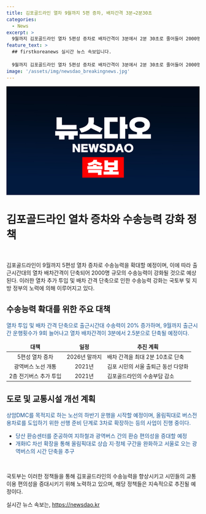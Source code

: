 ```yaml
---
title: 김포골드라인 열차 9월까지 5편 증차, 배차간격 3분→2분30초
categories:
  - News
excerpt: >
  9월까지 김포골드라인 열차 5편성 증차로 배차간격이 3분에서 2분 30초로 줄어들어 2000명 규모의 수송능력이 확대된다. 추가 투입과 단축으로 출근시간대 수송력이 20% 늘어나며, 2026년 말까지 최대 2분 10초로 단축할 계획이다. 광역버스 노선 개통과 2층 전기버스 투입으로 수송부담을 낮추고, 지난 3월 광역버스 노선을 개통한 데 이어 2개 광역버스 노선 추가 개통한다. 당산 환승센터 준공과 올림픽대로 버스전용차로 추가 추진, 광역버스에서 당산역으로 진입 시간이 단축될 예정이며, 올림픽대로 상습 지정체 구간의 차선 확장 공사를 준비 중이다.
feature_text: >
  ## firstkoreanews 실시간 뉴스 속보입니다.

  9월까지 김포골드라인 열차 5편성 증차로 배차간격이 3분에서 2분 30초로 줄어들어 2000명 규모의 수송능력이 확대된다. 추가 투입과 단축으로 출근시간대 수송력이 20% 늘어나며, 2026년 말까지 최대 2분 10초로 단축할 계획이다. 광역버스 노선 개통과 2층 전기버스 투입으로 수송부담을 낮추고, 지난 3월 광역버스 노선을 개통한 데 이어 2개 광역버스 노선 추가 개통한다. 당산 환승센터 준공과 올림픽대로 버스전용차로 추가 추진, 광역버스에서 당산역으로 진입 시간이 단축될 예정이며, 올림픽대로 상습 지정체 구간의 차선 확장 공사를 준비 중이다.
image: '/assets/img/newsdao_breakingnews.jpg'
---
```


<p><img src="/assets/img/newsdao_breakingnews.jpg" alt="firstkoreanews 속보" /></p>

<h1>김포골드라인 열차 증차와 수송능력 강화 정책</h1>

<p data-ke-size="size16">&nbsp;</p>

<p>김포골드라인이 9월까지 5편성 열차 증차로 수송능력을 확대할 예정이며, 이에 따라 출근시간대의 열차 배차간격이 단축되어 2000명 규모의 수송능력이 강화될 것으로 예상된다. 이러한 열차 추가 투입 및 배차 간격 단축으로 인한 수송능력 강화는 국토부 및 지방 정부의 노력에 의해 이루어지고 있다.</p>

<h2>수송능력 확대를 위한 주요 대책</h2>

<p><span style="color: #1a5490;">열차 투입 및 배차 간격 단축으로 출근시간대 수송력이 20% 증가하며, 9월까지 출근시간 운행횟수가 9회 늘어나고 열차 배차간격이 3분에서 2.5분으로 단축될 예정이다.</span></p>

<table>
<thead>
<tr>
<td style="text-align: center; height: 17px;"><b>대책</b></td>
<td style="text-align: center; height: 17px;"><b>일정</b></td>
<td style="text-align: center; height: 17px;"><b>추진 계획</b></td>
</tr>
</thead>
<tbody>
<tr>
<td style="text-align: center; height: 17px;">5편성 열차 증차</td>
<td style="text-align: center; height: 17px;">2026년 말까지</td>
<td style="height: 17px;">배차 간격을 최대 2분 10초로 단축</td>
</tr>
<tr>
<td style="text-align: center; height: 17px;">광역버스 노선 개통</td>
<td style="text-align: center; height: 17px;">2021년</td>
<td style="height: 17px;">김포 시민의 서울 출퇴근 동선 다양화</td>
</tr>
<tr>
<td style="text-align: center; height: 17px;">2층 전기버스 추가 투입</td>
<td style="text-align: center; height: 17px;">2021년</td>
<td style="height: 17px;">김포골드라인의 수송부담 감소</td>
</tr>
</tbody>
</table>

<h2>도로 및 교통시설 개선 계획</h2>

<p><span style="color: #1a5490;">상암DMC를 목적지로 하는 노선의 하반기 운행을 시작할 예정이며, 올림픽대로 버스전용차로를 도입하기 위한 선행 준비 단계로 3차로 확장하는 등의 사업이 진행 중이다.</span></p>

<ul>
<li><span style="color: #1a5490;">당산 환승센터를 준공하여 지하철과 광역버스 간의 환승 편의성을 증대할 예정</span></li>
<li><span style="color: #1a5490;">개화IC 차선 확장을 통해 올림픽대로 상습 지·정체 구간을 완화하고 서울로 오는 광역버스의 시간 단축을 추구</span></li>
</ul>

<p data-ke-size="size16">&nbsp;</p>

<p>국토부는 이러한 정책들을 통해 김포골드라인의 수송능력을 향상시키고 시민들의 교통 이용 편의성을 증대시키기 위해 노력하고 있으며, 해당 정책들은 지속적으로 추진될 예정이다.</p>
실시간 뉴스 속보는, <a href="https://newsdao.kr" rel="dofollow">https://newsdao.kr</a>



